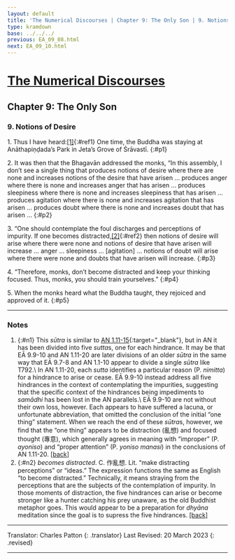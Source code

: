 ```yaml
---
layout: default
title: 'The Numerical Discourses | Chapter 9: The Only Son | 9. Notions of Desire'
type: kramdown
base: ../../../
previous: EA_09_08.html
next: EA_09_10.html
---
```


# [The Numerical Discourses](../index.html)
## Chapter 9: The Only Son
### 9. Notions of Desire

1\. Thus I have heard:[\[1\]](#n1){:#ref1} One time, the Buddha was staying at Anāthapiṇḍada’s Park in Jeta’s Grove of Śrāvastī.
{:#p1}

2\. It was then that the Bhagavān addressed the monks, “In this assembly, I don’t see a single thing that produces notions of desire where there are none and increases notions of the desire that have arisen … produces anger where there is none and increases anger that has arisen … produces sleepiness where there is none and increases sleepiness that has arisen … produces agitation where there is none and increases agitation that has arisen … produces doubt where there is none and increases doubt that has arisen …
{:#p2}

3\. “One should contemplate the foul discharges and perceptions of impurity. If one becomes distracted,[\[2\]](#n2){:#ref2} then notions of desire will arise where there were none and notions of desire that have arisen will increase … anger … sleepiness … [agitation] … notions of doubt will arise where there were none and doubts that have arisen will increase.
{:#p3}

4\. “Therefore, monks, don’t become distracted and keep your thinking focused. Thus, monks, you should train yourselves.”
{:#p4}

5\. When the monks heard what the Buddha taught, they rejoiced and approved of it.
{:#p5}

---

### Notes

1. {:#n1} This *sūtra* is similar to [AN 1.11-15](https://www.suttacentral.net/an1.11-20/en/sujato){:target="_blank"}, but in AN it has been divided into five *sutta*s, one for each hindrance. It may be that EĀ 9.9-10 and AN 1.11-20 are later divisions of an older *sūtra* in the same way that EĀ 9.7-8 and AN 1.1-10 appear to divide a single *sūtra* like T792.\\
In AN 1.11-20, each *sutta* identifies a particular reason (P. *nimitta*) for a hindrance to arise or cease. EĀ 9.9-10 instead address all five hindrances in the context of contemplating the impurities, suggesting that the specific context of the hindrances being impediments to *samādhi* has been lost in the AN parallels.\\
EĀ 9.9-10 are not without their own loss, however. Each appears to have suffered a lacuna, or unfortunate abbreviation, that omitted the conclusion of the initial “one thing” statement. When we reach the end of these *sūtra*s, however, we find that the “one thing” appears to be distraction (亂想) and focused thought (專意), which generally agrees in meaning with “improper” (P. *ayoniso*) and “proper attention” (P. *yoniso manasi*) in the conclusions of AN 1.11-20. [\[back\]](#ref1)
2. {:#n2} *becomes distracted*. C. 作亂想. Lit. “make distracting perceptions” or “ideas.” The expression functions the same as English “to become distracted.” Technically, it means straying from the perceptions that are the subjects of the contemplation of impurity. In those moments of distraction, the five hindrances can arise or become stronger like a hunter catching his prey unaware, as the old Buddhist metaphor goes. This would appear to be a preparation for *dhyāna* meditation since the goal is to supress the five hindrances. [\[back\]](#ref2)

---

Translator: Charles Patton
{: .translator}
Last Revised: 20 March 2023
{: .revised}

---